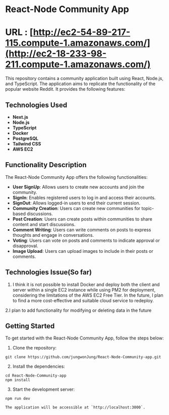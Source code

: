 React-Node Community App
========================

# URL : [http://ec2-54-89-217-115.compute-1.amazonaws.com/](http://ec2-18-233-98-211.compute-1.amazonaws.com/)

This repository contains a community application built using React, Node.js, and TypeScript. The application aims to replicate the functionality of the popular website Reddit. It provides the following features:

## Technologies Used

- **Next.js**
- **Node.js**
- **TypeScript**
- **Docker**
- **PostgreSQL**
- **Tailwind CSS**
- **AWS EC2**

## Functionality Description

The React-Node Community App offers the following functionalities:

- **User SignUp**: Allows users to create new accounts and join the community.
- **SignIn**: Enables registered users to log in and access their accounts.
- **SignOut**: Allows logged-in users to end their current session.
- **Community Creation**: Users can create new communities for topic-based discussions.
- **Post Creation**: Users can create posts within communities to share content and start discussions.
- **Comment Writing**: Users can write comments on posts to express thoughts and engage in conversations.
- **Voting**: Users can vote on posts and comments to indicate approval or disapproval.
- **Image Upload**: Users can upload images to include in their posts or comments.


## Technologies Issue(So far)


1. I think it is not possible to install Docker and deploy both the client and server within a single EC2 instance while using PM2 for deployment, 
considering the limitations of the AWS EC2 Free Tier.
In the future, I plan to find a more cost-effective and suitable cloud service to redeploy.



2.I plan to add functionality for modifying or deleting data in the future



Getting Started
---------------

To get started with the React-Node Community App, follow the steps below:

1.  Clone the repository:

   ```
   git clone https://github.com/jungwonJung/React-Node-Community-app.git
   ```

2.  Install the dependencies:

   ```
   cd React-Node-Community-app
   npm install
   ```

3.  Start the development server:

   ```
   npm run dev
   ```

    The application will be accessible at `http://localhost:3000`.


